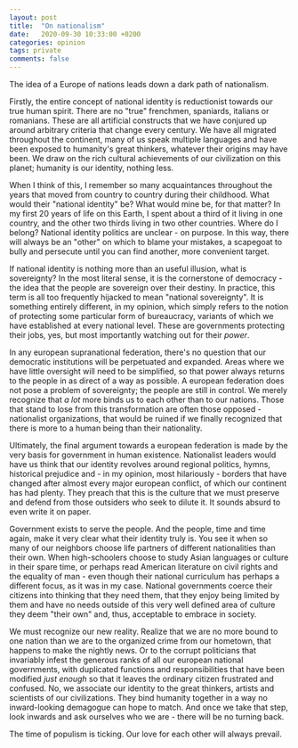 ```yaml
---
layout: post
title:  "On nationalism"
date:   2020-09-30 10:33:00 +0200
categories: opinion
tags: private
comments: false
---
```

The idea of a Europe of nations leads down a dark path of nationalism.

<!--more-->

Firstly, the entire concept of national identity is reductionist towards our true human spirit. There are no "true" frenchmen, spaniards, italians or romanians. These are all artificial constructs that we have conjured up around arbitrary criteria that change every century. We have all migrated throughout the continent, many of us speak multiple languages and have been exposed to humanity's great thinkers, whatever their origins may have been. We draw on the rich cultural achievements of our civilization on this planet; humanity is our identity, nothing less.

When I think of this, I remember so many acquaintances throughout the years that moved from country to country during their childhood. What would their "national identity" be? What would mine be, for that matter? In my first 20 years of life on this Earth, I spent about a third of it living in one country, and the other two thirds living in two other countries. Where do I belong? National identity politics are unclear - on purpose. In this way, there will always be an "other" on which to blame your mistakes, a scapegoat to bully and persecute until you can find another, more convenient target.

If national identity is nothing more than an useful illusion, what is sovereignty? In the most literal sense, it is the cornerstone of democracy - the idea that the people are sovereign over their destiny. In practice, this term is all too frequently hijacked to mean "national sovereignty". It is something entirely different, in my opinion, which simply refers to the notion of protecting some particular form of bureaucracy, variants of which we have established at every national level. These are governments protecting their jobs, yes, but most importantly watching out for their *power*.

In any european supranational federation, there's no question that our democratic institutions will be perpetuated and expanded. Areas where we have little oversight will need to be simplified, so that power always returns to the people in as direct of a way as possible. A european federation does not pose a problem of sovereignty; the people are still in control. We merely recognize that *a lot* more binds us to each other than to our nations. Those that stand to lose from this transformation are often those opposed - nationalist organizations, that would be ruined if we finally recognized that there is more to a human being than their nationality.

Ultimately, the final argument towards a european federation is made by the very basis for government in human existence. Nationalist leaders would have us think that our identity revolves around regional politics, hymns, historical prejudice and - in my opinion, most hilariously - borders that have changed after almost every major european conflict, of which our continent has had plenty. They preach that this is the culture that we must preserve and defend from those outsiders who seek to dilute it. It sounds absurd to even write it on paper.

Government exists to serve the people. And the people, time and time again, make it very clear what their identity truly is. You see it when so many of our neighbors choose life partners of different nationalities than their own. When high-schoolers choose to study Asian languages or culture in their spare time, or perhaps read American literature on civil rights and the equality of man - even though their national curriculum has perhaps a different focus, as it was in my case. National governments coerce their citizens into thinking that they need them, that they enjoy being limited by them and have no needs outside of this very well defined area of culture they deem "their own" and, thus, acceptable to embrace in society.

We must recognize our new reality. Realize that we are no more bound to one nation than we are to the organized crime from our hometown, that happens to make the nightly news. Or to the corrupt politicians that invariably infest the generous ranks of all our european national governments, with duplicated functions and responsibilities that have been modified *just enough* so that it leaves the ordinary citizen frustrated and confused. No, we associate our identity to the great thinkers, artists and scientists of our civilizations. They bind humanity together in a way no inward-looking demagogue can hope to match. And once we take that step, look inwards and ask ourselves who we are - there will be no turning back.

The time of populism is ticking. Our love for each other will always prevail.
